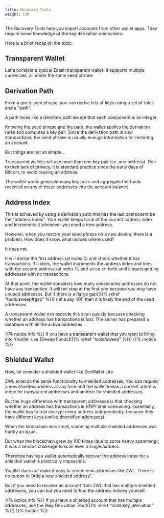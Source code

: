 ```yaml
---
title: Recovery Tools
weight: 130
---
```


The Recovery Tools help you import accounts
from other wallet apps. They require some
knowledge of the key derivation mechanism.

Here is a brief recap on the topic.

## Transparent Wallet

Let's consider a typical Zcash transparent wallet.
It supports multiple currencies, all under the same
seed phrase.

## Derivation Path

From a given seed phrase, you can derive lots of keys
using a set of rules and a "path".

A path looks like a directory path except that
each component is an integer.

Knowing the seed phrase and the path, the wallet
applies the derivation rules and computes a key pair.
Since the derivation path is also standardized, the
seed phrase is usually enough information for restoring
an account.

But things are not so simple...

Transparent wallets will use more than one key pair (i.e. 
one address). Due to their lack of privacy, it is
standard practice since the early days of Bitcoin,
to avoid reusing an address.

The wallet would generate many key pairs and 
aggregate the funds received on any of these addresses
into the account balance.

## Address Index

This is achieved by using a derivation path that has
the last component be the "address index".
Your wallet keeps track of the current address index
and increments it whenever you need a new address.

However, when you restore your seed phrase on a new
device, there is a problem.
How does it know what indices where used?

It does not.

It will derive the first address (at index 0) and check
whether it has transactions. If it does, the wallet increments
the address index and tries with the second address (at
index 1), and so on so forth until it starts getting
addresses with no transactions.

At that point, the wallet considers how many *consecutive*
addresses do not have any transaction. It will not stop
at the first one because you may have unused addresses.
But if there is a [large gap]({{% relref "tools/sweep#gap" %}})
(let's say 40), then it is likely
the end of the used addresses.

A transparent wallet can execute this scan quickly
because checking whether an address has transactions
is fast. The server has prepared a database with
all the active addresses.

{{% notice info %}}
If you have a transparent wallet that you want to bring
into Ywallet, use 
[Sweep Funds]({{% relref "tools/sweep" %}})
{{% /notice %}}

## Shielded Wallet

Now, let consider a shielded wallet like ZecWallet Lite.

ZWL extends the same functionality to shielded addresses.
You can request a new shielded address at any time
and the wallet keeps a current address index
for transparent addresses and another for shielded addresses.

But the huge difference with transparent addresses is
that checking whether an address has transactions
is *VERY* time consuming. Essentially, the wallet
has to trial decrypt every address independently,
because they have different keys (unlike diversified addresses).

When the blockchain was small, scanning multiple 
shielded addresses was hardly an issue.

But when the blockchain grew by 100 times (due to some
heavy spamming), it was a serious challenge to scan
even a single address.

Therefore having a wallet automatically recover
the address index for a shielded wallet is practically
impossible.

Ywallet does *not* make it easy to create new
addresses like ZWL. There is no button to "Add a new 
shielded address".

But if you need to recover an account from ZWL that
has multiple shielded addresses, you can but you 
need to find the address indices yourself.

{{% notice info %}}
If you have a shielded account that has multiple
addresses, use the 
[Key Derivation Tool]({{% relref "tools/key_derivation" %}})
{{% /notice %}}

